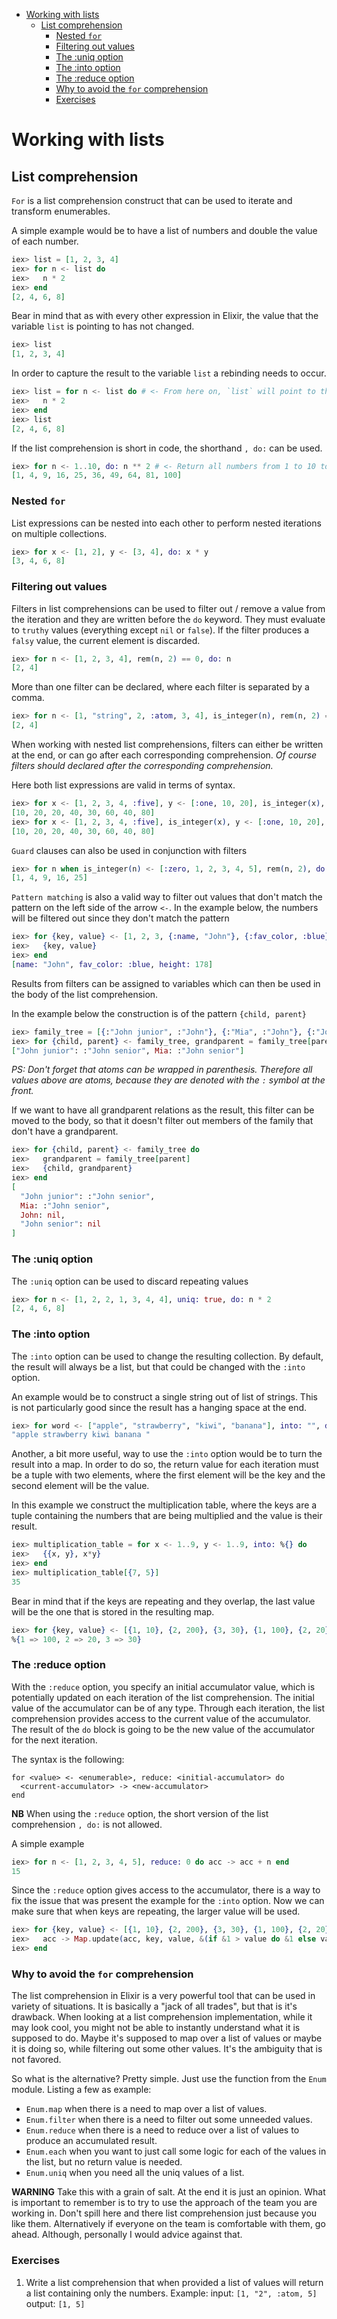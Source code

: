 - [Working with lists](#working-with-lists)
  - [List comprehension](#list-comprehension)
    - [Nested `for`](#nested-for)
    - [Filtering out values](#filtering-out-values)
    - [The :uniq option](#the-uniq-option)
    - [The :into option](#the-into-option)
    - [The :reduce option](#the-reduce-option)
    - [Why to avoid the `for` comprehension](#why-to-avoid-the-for-comprehension)
    - [Exercises](#exercises)

# Working with lists

## List comprehension
`For` is a list comprehension construct that can be used to iterate and transform enumerables. 

A simple example would be to have a list of numbers and double the value of each number.
```elixir
iex> list = [1, 2, 3, 4]
iex> for n <- list do
iex>   n * 2
iex> end
[2, 4, 6, 8]
```

Bear in mind that as with every other expression in Elixir, the value that the variable `list` is pointing to has not changed.

```elixir
iex> list
[1, 2, 3, 4]
```

In order to capture the result to the variable `list` a rebinding needs to occur.

```elixir
iex> list = for n <- list do # <- From here on, `list` will point to the result of the expression
iex>   n * 2
iex> end
iex> list
[2, 4, 6, 8]
```

If the list comprehension is short in code, the shorthand `, do:` can be used.
```elixir
iex> for n <- 1..10, do: n ** 2 # <- Return all numbers from 1 to 10 to the power of 2
[1, 4, 9, 16, 25, 36, 49, 64, 81, 100]
```

### Nested `for`

List expressions can be nested into each other to perform nested iterations on multiple collections.
```elixir
iex> for x <- [1, 2], y <- [3, 4], do: x * y
[3, 4, 6, 8]
```

### Filtering out values

Filters in list comprehensions can be used to filter out / remove a value from the iteration and they are written before the `do` keyword. They must evaluate to `truthy` values (everything except `nil` or `false`). If the filter produces a `falsy` value, the current element is discarded.
```elixir
iex> for n <- [1, 2, 3, 4], rem(n, 2) == 0, do: n
[2, 4]
```

More than one filter can be declared, where each filter is separated by a comma.
```elixir
iex> for n <- [1, "string", 2, :atom, 3, 4], is_integer(n), rem(n, 2) == 0, do: n
[2, 4]
```

When working with nested list comprehensions, filters can either be written at the end, or can go after each corresponding comprehension. _Of course filters should declared after the corresponding comprehension._

Here both list expressions are valid in terms of syntax.
```elixir
iex> for x <- [1, 2, 3, 4, :five], y <- [:one, 10, 20], is_integer(x), is_integer(y), do: x * y
[10, 20, 20, 40, 30, 60, 40, 80]
iex> for x <- [1, 2, 3, 4, :five], is_integer(x), y <- [:one, 10, 20], is_integer(y), do: x * y
[10, 20, 20, 40, 30, 60, 40, 80]
```

`Guard` clauses can also be used in conjunction with filters
```elixir
iex> for n when is_integer(n) <- [:zero, 1, 2, 3, 4, 5], rem(n, 2), do: n ** 2
[1, 4, 9, 16, 25]
```

`Pattern matching` is also a valid way to filter out values that don't match the pattern on the left side of the arrow `<-`. 
In the example below, the numbers will be filtered out since they don't match the pattern
```elixir
iex> for {key, value} <- [1, 2, 3, {:name, "John"}, {:fav_color, :blue}, {:height, 178}] do
iex>   {key, value}
iex> end
[name: "John", fav_color: :blue, height: 178]
```

Results from filters can be assigned to variables which can then be used in the body of the list comprehension. 

In the example below the construction is of the pattern `{child, parent}`
```elixir
iex> family_tree = [{:"John junior", :"John"}, {:"Mia", :"John"}, {:"John", :"John senior"}, {:"John senior", nil}]
iex> for {child, parent} <- family_tree, grandparent = family_tree[parent], do: {child, grandparent}
["John junior": :"John senior", Mia: :"John senior"]
```

_PS: Don't forget that atoms can be wrapped in parenthesis. Therefore all values above are atoms, because they are denoted with the `:` symbol at the front._

If we want to have all grandparent relations as the result, this filter can be moved to the body, so that it doesn't filter out members of the family that don't have a grandparent.
```elixir
iex> for {child, parent} <- family_tree do 
iex>   grandparent = family_tree[parent]
iex>   {child, grandparent}
iex> end
[
  "John junior": :"John senior",
  Mia: :"John senior",
  John: nil,
  "John senior": nil
]
```

### The :uniq option
<!-- With the `:uniq` option, the list comprehension can filter out unique values. -->
The `:uniq` option can be used to discard repeating values

```elixir
iex> for n <- [1, 2, 2, 1, 3, 4, 4], uniq: true, do: n * 2
[2, 4, 6, 8]
```

### The :into option
The `:into` option can be used to change the resulting collection. By default, the result will always be a list, but that could be changed with the `:into` option.

An example would be to construct a single string out of list of strings. This is not particularly good since the result has a hanging space at the end.
```elixir
iex> for word <- ["apple", "strawberry", "kiwi", "banana"], into: "", do: "#{word} "
"apple strawberry kiwi banana "
```

Another, a bit more useful, way to use the `:into` option would be to turn the result into a map. In order to do so, the return value for each iteration must be a tuple with two elements, where the first element will be the key and the second element will be the value.

In this example we construct the multiplication table, where the keys are a tuple containing the numbers that are being multiplied and the value is their result.
```elixir
iex> multiplication_table = for x <- 1..9, y <- 1..9, into: %{} do 
iex>   {{x, y}, x*y}
iex> end
iex> multiplication_table[{7, 5}]
35
```

Bear in mind that if the keys are repeating and they overlap, the last value will be the one that is stored in the resulting map.

```elixir
iex> for {key, value} <- [{1, 10}, {2, 200}, {3, 30}, {1, 100}, {2, 20}], into: %{}, do: {key, value}
%{1 => 100, 2 => 20, 3 => 30}
```

### The :reduce option

<!-- When using the `:into` option to construct a map, there is this caveat that when there are repeating keys, the last of them is going to be the one used in the resulting map at the end of the list comprehension. The `:reduce` option allows the developer to custom tailor which keys are being added. -->

With the `:reduce` option, you specify an initial accumulator value, which is potentially updated on each iteration of the list comprehension. The initial value of the accumulator can be of any type. Through each iteration, the list comprehension provides access to the current value of the accumulator. The result of the `do` block is going to be the new value of the accumulator for the next iteration.

The syntax is the following: 
```
for <value> <- <enumerable>, reduce: <initial-accumulator> do
  <current-accumulator> -> <new-accumulator>
end
```
**NB** When using the `:reduce` option, the short version of the list comprehension `, do:` is not allowed.


A simple example
```elixir
iex> for n <- [1, 2, 3, 4, 5], reduce: 0 do acc -> acc + n end
15
```


Since the `:reduce` option gives access to the accumulator, there is a way to fix the issue that was present the example for the `:into` option. Now we can make sure that when keys are repeating, the larger value will be used.
```elixir
iex> for {key, value} <- [{1, 10}, {2, 200}, {3, 30}, {1, 100}, {2, 20}], reduce: %{} do 
iex>   acc -> Map.update(acc, key, value, &(if &1 > value do &1 else value end))
iex> end
```


### Why to avoid the `for` comprehension
The list comprehension in Elixir is a very powerful tool that can be used in variety of situations. It is basically a "jack of all trades", but that is it's drawback. When looking at a list comprehension implementation, while it may look cool, you might not be able to instantly understand what it is supposed to do. Maybe it's supposed to map over a list of values or maybe it is doing so, while filtering out some other values. It's the ambiguity that is not favored.

So what is the alternative? Pretty simple. Just use the function from the `Enum` module. Listing a few as example:
- `Enum.map` when there is a need to map over a list of values. 
- `Enum.filter` when there is a need to filter out some unneeded values.
- `Enum.reduce` when there is a need to reduce over a list of values to produce an accumulated result.
- `Enum.each` when you want to just call some logic for each of the values in the list, but no return value is needed.
- `Enum.uniq` when you need all the uniq values of a list.

**WARNING** Take this with a grain of salt. At the end it is just an opinion. What is important to remember is to try to use the approach of the team you are working in. Don't spill here and there list comprehension just because you like them. Alternatively if everyone on the team is comfortable with them, go ahead. Although, personally I would advice against that.

### Exercises
1. Write a list comprehension that when provided a list of values will return a list containing only the numbers. 
   Example: input: `[1, "2", :atom, 5]` output: `[1, 5]`